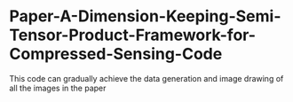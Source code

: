 # Paper-A-Dimension-Keeping-Semi-Tensor-Product-Framework-for-Compressed-Sensing-Code
This code can gradually achieve the data generation and image drawing of all the images in the paper
